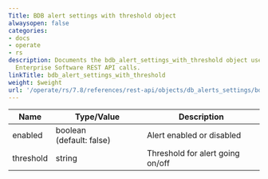```yaml
---
Title: BDB alert settings with threshold object
alwaysopen: false
categories:
- docs
- operate
- rs
description: Documents the bdb_alert_settings_with_threshold object used with Redis
  Enterprise Software REST API calls.
linkTitle: bdb_alert_settings_with_threshold
weight: $weight
url: '/operate/rs/7.8/references/rest-api/objects/db_alerts_settings/bdb_alert_settings_with_threshold/'
---
```


| Name | Type/Value | Description |
|------|------------|-------------|
| enabled    | boolean (default:&nbsp;false)  | Alert enabled or disabled |
| threshold  | string                         | Threshold for alert going on/off |
